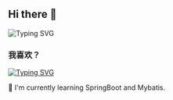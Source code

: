 ## Hi there 👋

![Typing SVG](https://jrenc.azurewebsites.net/api/signature?code=zHZRCCItO-yB8t7d2KyitELFDwADnXIotkeeIQL3juyNAzFucnyrWA%3D%3D&name=Norin_&animate=true&speed=1&color=%23000000)

### 我喜欢？

[![Typing SVG](https://readme-typing-svg.demolab.com?font=Fira+Code&pause=1000&color=AEADF7&width=435&lines=🌴+I+love+Sleep%F0%9F%92%93)](https://git.io/typing-svg)

🍃 I'm currently learning SpringBoot and Mybatis.

<!--
**Mintscandy/Mintscandy** is a ✨ _special_ ✨ repository because its `README.md` (this file) appears on your GitHub profile.

Here are some ideas to get you started:

- 🔭 I’m currently working on ...
- 🌱 I’m currently learning ...
- 👯 I’m looking to collaborate on ...
- 🤔 I’m looking for help with ...
- 💬 Ask me about ...
- 📫 How to reach me: ...
- 😄 Pronouns: ...
- ⚡ Fun fact: ...
-->

